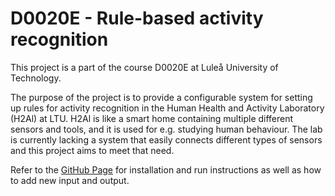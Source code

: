 # D0020E - Rule-based activity recognition

This project is a part of the course D0020E at Luleå University of Technology.

The purpose of the project is to provide a configurable system for setting up rules for activity recognition
in the Human Health and Activity Laboratory (H2Al) at LTU. H2Al is like a smart home containing multiple different
sensors and tools, and it is used for e.g. studying human behaviour. The lab is currently lacking a system that
easily connects different types of sensors and this project aims to meet that need.

Refer to the [GitHub Page](https://boughten52.github.io/D0020E/) for installation and run instructions as well as how to add new input and output.
